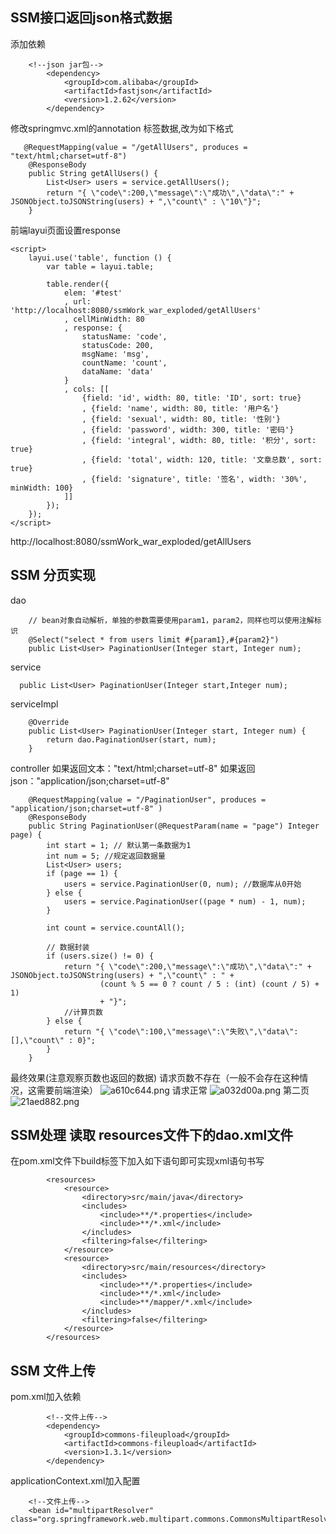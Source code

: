 ## SSM接口返回json格式数据
添加依赖
```
    <!--json jar包-->
        <dependency>
            <groupId>com.alibaba</groupId>
            <artifactId>fastjson</artifactId>
            <version>1.2.62</version>
        </dependency>
```
修改springmvc.xml的annotation 标签数据,改为如下格式
```
   @RequestMapping(value = "/getAllUsers", produces = "text/html;charset=utf-8")
    @ResponseBody
    public String getAllUsers() {
        List<User> users = service.getAllUsers();
        return "{ \"code\":200,\"message\":\"成功\",\"data\":" + JSONObject.toJSONString(users) + ",\"count\" : \"10\"}";
    }
```
前端layui页面设置response
```
<script>
    layui.use('table', function () {
        var table = layui.table;

        table.render({
            elem: '#test'
            , url: 'http://localhost:8080/ssmWork_war_exploded/getAllUsers'
            , cellMinWidth: 80
            , response: {
                statusName: 'code',
                statusCode: 200,
                msgName: 'msg',
                countName: 'count',
                dataName: 'data'
            }
            , cols: [[
                {field: 'id', width: 80, title: 'ID', sort: true}
                , {field: 'name', width: 80, title: '用户名'}
                , {field: 'sexual', width: 80, title: '性别'}
                , {field: 'password', width: 300, title: '密码'}
                , {field: 'integral', width: 80, title: '积分', sort: true}
                , {field: 'total', width: 120, title: '文章总数', sort: true}
                , {field: 'signature', title: '签名', width: '30%', minWidth: 100}
            ]]
        });
    });
</script>
```
http://localhost:8080/ssmWork_war_exploded/getAllUsers

## SSM 分页实现
dao
```
	// bean对象自动解析，单独的参数需要使用param1，param2，同样也可以使用注解标识
    @Select("select * from users limit #{param1},#{param2}")
    public List<User> PaginationUser(Integer start, Integer num);
```
service
```
  public List<User> PaginationUser(Integer start,Integer num);
```
serviceImpl
```
    @Override
    public List<User> PaginationUser(Integer start, Integer num) {
        return dao.PaginationUser(start, num);
    }
```
controller
如果返回文本："text/html;charset=utf-8"
如果返回json："application/json;charset=utf-8"
```
    @RequestMapping(value = "/PaginationUser", produces = "application/json;charset=utf-8" )
    @ResponseBody
    public String PaginationUser(@RequestParam(name = "page") Integer page) {
        int start = 1; // 默认第一条数据为1
        int num = 5; //规定返回数据量
        List<User> users;
        if (page == 1) {
            users = service.PaginationUser(0, num); //数据库从0开始
        } else {
            users = service.PaginationUser((page * num) - 1, num);
        }

        int count = service.countAll();

        // 数据封装
        if (users.size() != 0) {
            return "{ \"code\":200,\"message\":\"成功\",\"data\":" + JSONObject.toJSONString(users) + ",\"count\" : " +
                    (count % 5 == 0 ? count / 5 : (int) (count / 5) + 1)
                    + "}";
            //计算页数
        } else {
            return "{ \"code\":100,\"message\":\"失败\",\"data\": [],\"count\" : 0}";
        }
    }
```
最终效果(注意观察页数也返回的数据)
请求页数不存在（一般不会存在这种情况，这需要前端渲染）
![a610c644.png](../images/cf739aff-ee7d-422a-852d-7729744105c2/a610c644.png)
请求正常
![a032d00a.png](../images/cf739aff-ee7d-422a-852d-7729744105c2/a032d00a.png)
第二页
![21aed882.png](../images/cf739aff-ee7d-422a-852d-7729744105c2/21aed882.png)
## SSM处理 读取 resources文件下的dao.xml文件
在pom.xml文件下build标签下加入如下语句即可实现xml语句书写
```
        <resources>
            <resource>
                <directory>src/main/java</directory>
                <includes>
                    <include>**/*.properties</include>
                    <include>**/*.xml</include>
                </includes>
                <filtering>false</filtering>
            </resource>
            <resource>
                <directory>src/main/resources</directory>
                <includes>
                    <include>**/*.properties</include>
                    <include>**/*.xml</include>
                    <include>**/mapper/*.xml</include>
                </includes>
                <filtering>false</filtering>
            </resource>
        </resources>
```
## SSM 文件上传 
pom.xml加入依赖
```
        <!--文件上传-->
        <dependency>
            <groupId>commons-fileupload</groupId>
            <artifactId>commons-fileupload</artifactId>
            <version>1.3.1</version>
        </dependency>
```
applicationContext.xml加入配置
```
    <!--文件上传-->
    <bean id="multipartResolver" class="org.springframework.web.multipart.commons.CommonsMultipartResolver"/>
```
